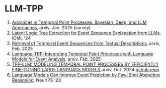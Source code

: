 # LLM-TPP



1. [Advances in Temporal Point Processes: Bayesian, Deep, and LLM Approaches](https://arxiv.org/pdf/2501.14291), arxiv, Jan. 2025 (survey)
2. [Latent Logic Tree Extraction for Event Sequence Explanation from LLMs](https://arxiv.org/pdf/2406.01124), ICML '24
3. [Retrieval of Temporal Event Sequences from Textual Descriptions](https://arxiv.org/pdf/2410.14043), arxiv, Feb. 2025
4. [Language-TPP: Integrating Temporal Point Processes with Language Models for Event Analysis](https://arxiv.org/pdf/2502.07139), arxiv, Feb. 2025
5. [TPP-LLM: MODELING TEMPORAL POINT PROCESSES BY EFFICIENTLY FINE-TUNING LARGE LANGUAGE MODELS](https://arxiv.org/pdf/2410.02062),arxiv, Oct. 2024 [github repo](https://github.com/zefang-liu/TPP-LLM)
6. [Language Models Can Improve Event Prediction by Few-Shot Abductive Reasoning](https://arxiv.org/pdf/2305.16646), NeurIPS '23
   

